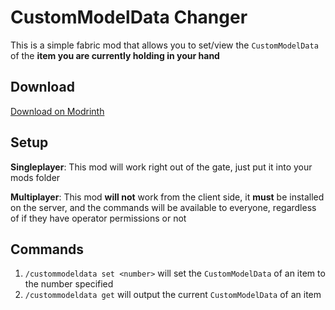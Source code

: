 # CustomModelData Changer
This is a simple fabric mod that allows you to set/view the `CustomModelData` of the **item you are currently holding in your hand**
## Download
[Download on Modrinth](https://modrinth.com/mod/custommodeldata-changer/)
## Setup
**Singleplayer**:
This mod will work right out of the gate, just put it into your mods folder

**Multiplayer**:
This mod **will not** work from the client side, it **must** be installed on the server, and the commands will be available to everyone, regardless of if they have operator permissions or not
## Commands
1. `/custommodeldata set <number>` will  set the `CustomModelData` of an item to the number specified
2. `/custommodeldata get` will output the current `CustomModelData` of an item